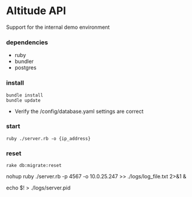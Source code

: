 # Altitude API

Support for the internal demo environment

### dependencies
- ruby
- bundler
- postgres

### install
```
bundle install
bundle update
```
- Verify the /config/database.yaml settings are correct

### start 
```
ruby ./server.rb -o {ip_address}
```

### reset 
```
rake db:migrate:reset
```

nohup ruby ./server.rb -p 4567 -o 10.0.25.247 >> ./logs/log_file.txt 2>&1 &

echo $! > ./logs/server.pid